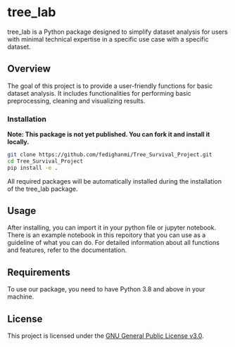 # tree_lab

tree_lab is a Python package designed to simplify dataset analysis for users with minimal technical expertise in a specific use case with a specific dataset.

## Overview

The goal of this project is to provide a user-friendly functions for basic dataset analysis. It includes functionalities for performing basic preprocessing, cleaning and visualizing results.

### Installation

**Note: This package is not yet published. You can fork it and install it locally.**

```bash
git clone https://github.com/fedighanmi/Tree_Survival_Project.git
cd Tree_Survival_Project
pip install -e .
```
All required packages will be automatically installed during the installation of the tree_lab package.

## Usage

After installing, you can import it in your python file or jupyter notebook. There is an example notebook in this repoitory that you can use as a guideline of what you can do. For detailed information about all functions and features, refer to the documentation.

## Requirements
To use our package, you need to have Python 3.8 and above in your machine.

## License

This project is licensed under the [GNU General Public License v3.0](LICENSE).

